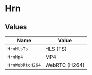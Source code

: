 # Hrn


## Values

| Name            | Value           |
| --------------- | --------------- |
| `HrnHlsTs`      | HLS (TS)        |
| `HrnMp4`        | MP4             |
| `HrnWebRtcH264` | WebRTC (H264)   |